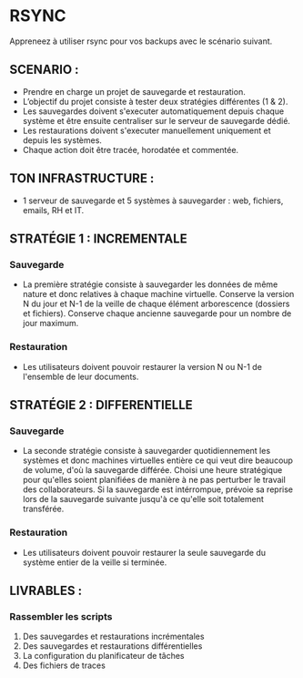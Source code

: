 # RSYNC
Appreneez à utiliser rsync pour vos backups avec le scénario suivant.

## **SCENARIO :**
- Prendre en charge un projet de sauvegarde et restauration.
- L’objectif du projet consiste à tester deux stratégies différentes (1 & 2).
- Les sauvegardes doivent s'executer automatiquement depuis chaque système et être ensuite centraliser sur le serveur de sauvegarde dédié.
- Les restaurations doivent s'executer manuellement uniquement et depuis les systèmes.
- Chaque action doit être tracée, horodatée et commentée.



## **TON INFRASTRUCTURE :**
- 1 serveur de sauvegarde et 5 systèmes à sauvegarder : web, fichiers, emails, RH et IT.



## **STRATÉGIE 1 : INCREMENTALE**
### Sauvegarde
- La première stratégie consiste à sauvegarder les données de même nature et donc relatives à chaque machine virtuelle. Conserve la version N du jour et N-1 de la veille de chaque élément arborescence (dossiers et fichiers). Conserve chaque ancienne sauvegarde pour un nombre de jour maximum.
### Restauration
- Les utilisateurs doivent pouvoir restaurer la version N ou N-1 de l'ensemble de leur documents.

## **STRATÉGIE 2 : DIFFERENTIELLE**
### Sauvegarde 
- La seconde stratégie consiste à sauvegarder quotidiennement les systèmes et donc machines virtuelles entière ce qui veut dire beaucoup de volume, d'où la sauvegarde différée. Choisi une heure stratégique pour qu'elles soient planifiées de manière à ne pas perturber le travail des collaborateurs. Si la sauvegarde est intérrompue, prévoie sa reprise lors de la sauvegarde suivante jusqu'à ce qu'elle soit totalement transférée.
### Restauration 
- Les utilisateurs doivent pouvoir restaurer la seule sauvegarde du système entier de la veille si terminée.



## **LIVRABLES :**
### Rassembler les scripts
1. Des sauvegardes et restaurations incrémentales
2. Des sauvegardes et restaurations différentielles
3. La configuration du planificateur de tâches
4. Des fichiers de traces

